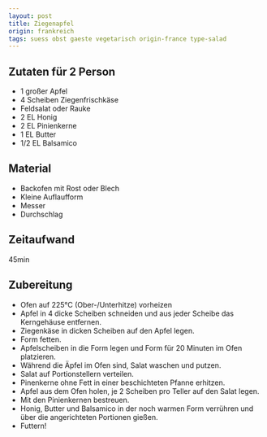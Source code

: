 ```yaml
---
layout: post
title: Ziegenapfel
origin: frankreich
tags: suess obst gaeste vegetarisch origin-france type-salad
---
```

## Zutaten für 2 Person

 * 1 großer Apfel  
 * 4 Scheiben Ziegenfrischkäse  
 * Feldsalat oder Rauke  
 * 2 EL Honig  
 * 2 EL Pinienkerne  
 * 1 EL Butter  
 * 1/2 EL Balsamico  

## Material
 * Backofen mit Rost oder Blech  
 * Kleine Auflaufform  
 * Messer  
 * Durchschlag  

## Zeitaufwand 
  45min  

## Zubereitung
* Ofen auf 225°C (Ober-/Unterhitze) vorheizen
* Apfel in 4 dicke Scheiben schneiden und aus jeder Scheibe das
  Kerngehäuse entfernen.
* Ziegenkäse in dicken Scheiben auf den Apfel legen.
* Form fetten.
* Apfelscheiben in die Form legen und Form für 20 Minuten im Ofen
  platzieren.
* Während die Äpfel im Ofen sind, Salat waschen und putzen.
* Salat auf Portionstellern verteilen.
* Pinenkerne ohne Fett in einer beschichteten Pfanne erhitzen.
* Apfel aus dem Ofen holen, je 2 Scheiben pro Teller auf den Salat
  legen.
* Mit den Pinienkernen bestreuen.
* Honig, Butter und Balsamico in der noch warmen Form verrühren und über
  die angerichteten Portionen gießen.
* Futtern!
